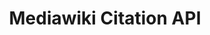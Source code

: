 ---
layout: default
authors: Mediawiki, Zotero
description: 'Citoid is an auto-filled citation generator which automatically creates
  a citation template from online sources based on a URL or some academic reference
  identifiers like DOIs, PMIDs, PMCIDs and ISBNs. Mediawiki hosts a citoid API, which
  it''s possible to call: alternately, the code is open-source and can be run locally
  or on a server -- it uses Zotero''s translation servers.'
documentation: https://www.mediawiki.org/wiki/Citoid
last_edit: Wed, 01 Dec 2021 19:24:42 GMT
location: https://en.wikipedia.org/api/rest_v1/#/Citation/getCitation
related_projects: {}
slug: /citoid
tags:
- citation
terms_of_use: "API: Limit client to no more than 200 requests/sec \n\ncode:\nhttp://www.apache.org/licenses/LICENSE-2.0"
title: Mediawiki Citation API
uuid: a4d92bb0-baa8-4b85-a439-52b18e6c3c6b
---